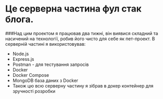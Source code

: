 # Це серверна частина фул стак блога.

###Над цим проектом я працював два тижні, він виявися складний та насичений на технології, робив його чисто для себе як пет-проект. В серверній частині я використовував:
- Node.js
- Express.js
- Postman - для тестування запросів
- Docker
- Docker Compose
- MongoDB база даних з Docker
- Також цю всю серверну частину я зібрав в докер контейнер для зручності розробки
